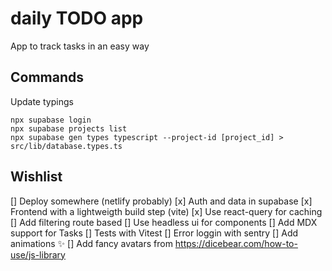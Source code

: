 # daily TODO app

App to track tasks in an easy way

## Commands

Update typings

```
npx supabase login
npx supabase projects list
npx supabase gen types typescript --project-id [project_id] > src/lib/database.types.ts
```

## Wishlist

[] Deploy somewhere (netlify probably)
[x] Auth and data in supabase
[x] Frontend with a lightweigth build step (vite)
[x] Use react-query for caching
[] Add filtering route based
[] Use headless ui for components
[] Add MDX support for Tasks
[] Tests with Vitest
[] Error loggin with sentry
[] Add animations ✨
[] Add fancy avatars from https://dicebear.com/how-to-use/js-library
